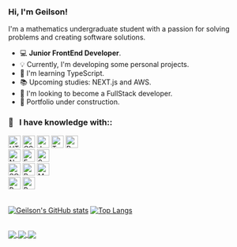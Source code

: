 ### Hi, I'm Geilson!

I'm a mathematics undergraduate student with a passion for solving problems and creating software solutions.<br>

- 💻 **Junior FrontEnd Developer**.
- 💡 Currently, I'm developing some personal projects.
- 📖 I'm learning TypeScript.
- 📚 Upcoming studies: NEXT.js and AWS.
- 📌 I'm looking to become a FullStack developer.
- 🚨 Portfolio under construction.

### 🔧 &nbsp; I have knowledge with::
<div>
  <img height="25" alt="HTML5" src="https://img.shields.io/badge/HTML5-E34F26?style=for-the-badge&logo=html5&logoColor=white"/>
  <img height="25" alt="CSS3" src="https://img.shields.io/badge/CSS3-1572B6?style=for-the-badge&logo=css3&logoColor=white"/>
  <img height="25" alt="Javascript" src="https://img.shields.io/badge/JavaScript-F7DF1E?style=for-the-badge&logo=javascript&logoColor=black"/>
  <img height="25" alt="Typescript" src="https://img.shields.io/badge/TypeScript-007ACC?style=for-the-badge&logo=typescript&logoColor=white"/>
  <img height="25" alt="Python" src="https://img.shields.io/badge/Python-14354C?style=for-the-badge&logo=python&logoColor=white"/>
</div>
<div>
  <img height="25" alt="NODE.js" src="https://img.shields.io/badge/Node.js-43853D?style=for-the-badge&logo=node.js&logoColor=white"/>
  <img height="25" alt="Express.js" src="https://img.shields.io/badge/Express.js-404D59?style=for-the-badge"/>
  <img height="25" alt="Sequelize" src="https://img.shields.io/badge/sequelize-323330?style=for-the-badge&logo=sequelize&logoColor=blue"/>
</div>
<div>
  <img height="25" alt="SQLite" src="https://img.shields.io/badge/SQLite-07405E?style=for-the-badge&logo=sqlite&logoColor=white"/>
  <img height="25" alt="PostgreSQL" src="https://img.shields.io/badge/PostgreSQL-316192?style=for-the-badge&logo=postgresql&logoColor=white"/>
  <img height="25" alt="MongoDB" src="https://img.shields.io/badge/MongoDB-4EA94B?style=for-the-badge&logo=mongodb&logoColor=white"/>
</div>
<div>
  <img height="25" alt="React" src="https://img.shields.io/badge/React-20232A?style=for-the-badge&logo=react&logoColor=61DAFB"/>
  <img height="25" alt="Bootstrap" src="https://img.shields.io/badge/Bootstrap-563D7C?style=for-the-badge&logo=bootstrap&logoColor=white"/>
</div>

<br>

 [![Geilson's GitHub stats](https://github-readme-stats.vercel.app/api?username=geilsonsrz&show_icons=true&include_all_commits=true&count_private=true&hide_border=true&title_color=efeff0&text_color=efeff0&icon_color=03a3ff&border_color=001523&bg_color=22272e)](https://github.com/geilsonsrz)
[![Top Langs](https://github-readme-stats.vercel.app/api/top-langs/?username=geilsonsrz&langs_count=10&layout=compact&hide_border=true&title_color=efeff0&text_color=efeff0&icon_color=03a3ff&border_color=001523&bg_color=22272e)](https://github.com/geilsonsrz)


<br>

<div>
  <a alt="LinkedIn" href="https://www.linkedin.com/in/geilson-a-soares-522151225/" target="_blank">
    <img align="center" src="https://img.shields.io/badge/LinkedIn-0077B5?style=for-the-badge&logo=linkedin&logoColor=white"/>
  </a>
  <a alt="Facebook" href="https://www.facebook.com/Geilson.Almeida/" target="_blank">
    <img align="center" src="https://img.shields.io/badge/Facebook-1877F2?style=for-the-badge&logo=facebook&logoColor=white"/>
  </a>
  <a alt="Instagram" href="https://www.instagram.com/geilsonsrz/" target="_blank">
    <img align="center" src="https://img.shields.io/badge/Instagram-E4405F?style=for-the-badge&logo=instagram&logoColor=white"/>
  </a>
</div>


